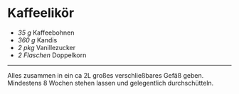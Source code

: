 # Kaffeelikör

*   *35 g* Kaffeebohnen
*   *360 g* Kandis
*   *2 pkg* Vanillezucker
*   *2 Flaschen* Doppelkorn

---

Alles zusammen in ein ca 2L großes verschließbares Gefäß geben.
Mindestens 8 Wochen stehen lassen und gelegentlich durchschütteln.